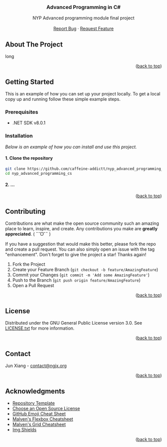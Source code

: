 <a name="readme-top"></a>



<!-- PROJECT LOGO -->
<br />
<div align="center">
  <h3 align="center">Advanced Programming in C#</h3>

  <p align="center">
    NYP Advanced programming module final project
    <br />
    <br />
    <a href="https://github.com/caffeine-addictt/nyp_advanced_programming_cs/issues">Report Bug</a>
    ·
    <a href="https://github.com/caffeine-addictt/nyp_advanced_programming_cs/issues">Request Feature</a>
  </p>
</div>



<!-- ABOUT THE PROJECT -->
## About The Project

long

<p align="right">(<a href="#readme-top">back to top</a>)</p>



<!-- GETTING STARTED -->
## Getting Started

This is an example of how you can set up your project locally.
To get a local copy up and running follow these simple example steps.

### Prerequisites

* .NET SDK v8.0.1

### Installation

_Below is an example of how you can install and use this project._

#### 1. Clone the repository

```sh
git clone https://github.com/caffeine-addictt/nyp_advanced_programming_cs
cd nyp_advanced_programming_cs
```

#### 2. ...

<p align="right">(<a href="#readme-top">back to top</a>)</p>



<!-- CONTRIBUTING -->
## Contributing

Contributions are what make the open source community such an amazing place to learn, inspire, and create. Any contributions you make are **greatly appreciated**. ( ˶ˆᗜˆ˵ )

If you have a suggestion that would make this better, please fork the repo and create a pull request. You can also simply open an issue with the tag "enhancement".
Don't forget to give the project a star! Thanks again!

1. Fork the Project
2. Create your Feature Branch (`git checkout -b feature/AmazingFeature`)
3. Commit your Changes (`git commit -m 'Add some AmazingFeature'`)
4. Push to the Branch (`git push origin feature/AmazingFeature`)
5. Open a Pull Request

<p align="right">(<a href="#readme-top">back to top</a>)</p>



<!-- LICENSE -->
## License

Distributed under the GNU General Public License version 3.0. See [LICENSE.txt](./LICENSE.txt) for more information.

<p align="right">(<a href="#readme-top">back to top</a>)</p>



<!-- CONTACT -->
## Contact

Jun Xiang - [contact@ngjx.org](mailto:contact@ngjx.org)

<p align="right">(<a href="#readme-top">back to top</a>)</p>



<!-- ACKNOWLEDGMENTS -->
## Acknowledgments

* [Repository Template](https://github.com/caffeine-addictt/template)
* [Choose an Open Source License](https://choosealicense.com)
* [GitHub Emoji Cheat Sheet](https://www.webpagefx.com/tools/emoji-cheat-sheet)
* [Malven's Flexbox Cheatsheet](https://flexbox.malven.co/)
* [Malven's Grid Cheatsheet](https://grid.malven.co/)
* [Img Shields](https://shields.io)

<p align="right">(<a href="#readme-top">back to top</a>)</p>
